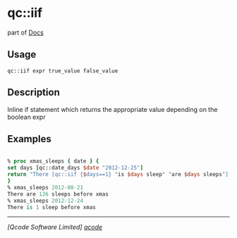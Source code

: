qc::iif
=======

part of [Docs](../index.md)

Usage
-----
`
        qc::iif expr true_value false_value
    `

Description
-----------
Inline if statement which returns the appropriate value depending on the boolean expr

Examples
--------
```tcl

% proc xmas_sleeps { date } {
set days [qc::date_days $date "2012-12-25"]
return "There [qc::iif {$days==1} "is $days sleep" "are $days sleeps"] before xmas"
}
% xmas_sleeps 2012-08-21
There are 126 sleeps before xmas
% xmas_sleeps 2012-12-24
There is 1 sleep before xmas
```

----------------------------------
*[Qcode Software Limited] [qcode]*

[qcode]: http://www.qcode.co.uk "Qcode Software"
